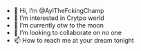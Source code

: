 - 👋 Hi, I’m @AylTheFckingChamp
- 👀 I’m interested in Crytpo world
- 🌱 I’m currently otw to the moon
- 💞️ I’m looking to collaborate on no one
- 📫 How to reach me at your dream tonight 

<!---
AylTheFckingChamp/AylTheFckingChamp is a ✨ special ✨ repository because its `README.md` (this file) appears on your GitHub profile.
You can click the Preview link to take a look at your changes.
--->
